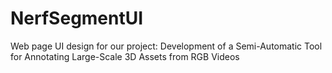 # NerfSegmentUI
Web page UI design for our project: Development of a Semi-Automatic Tool for Annotating Large-Scale 3D Assets from RGB Videos
